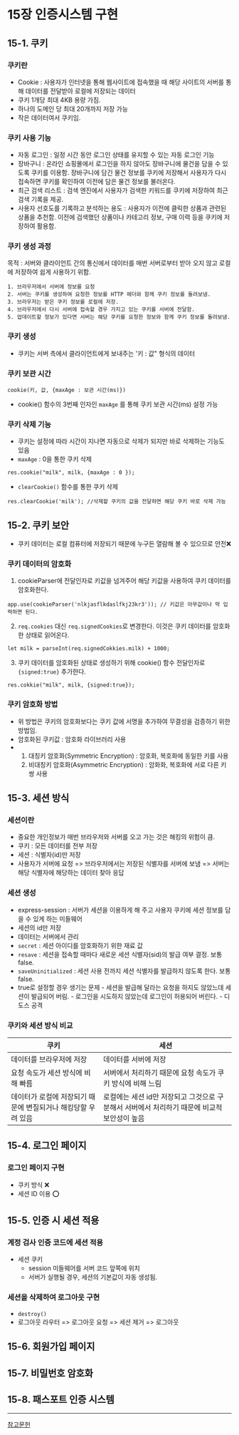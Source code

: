 # 15장 인증시스템 구현
## 15-1. 쿠키
### 쿠키란
- Cookie : 사용자가 인터넷을 통해 웹사이트에 접속했을 때 해당 사이트의 서버를 통해 데이터를 전달받아 로컬에 저장되는 데이터
- 쿠키 1개당 최대 4KB 용량 가짐.
- 하나의 도메인 당 최대 20개까지 저장 가능
- 작은 데이터여서 쿠키임.

### 쿠키 사용 기능
- 자동 로그인 : 일정 시간 동안 로그인 상태를 유지할 수 있는 자동 로그인 기능
- 장바구니 : 온라인 쇼핑몰에서 로그인을 하지 않아도 장바구니에 물건을 담을 수 있도록 쿠키를 이용함. 장바구니에 담긴 물건 정보를 쿠키에 저장해서 사용자가 다시 접속하면 쿠키를 확인하여 이전에 담은 물건 정보를 불러온다.
- 최근 검색 리스트 : 검색 엔진에서 사용자가 검색한 키워드를 쿠키에 저장하여 최근 검색 기록을 제공.
- 사용자 선호도를 기록하고 분석하는 용도 : 사용자가 이전에 클릭한 상품과 관련된 상품을 추천함. 이전에 검색했던 상품이나 카테고리 정보, 구매 이력 등을 쿠키에 저장하여 활용함.

### 쿠키 생성 과정
목적 : 서버와 클라이언트 간의 통신에서 데이터를 매번 서버로부터 받아 오지 않고 로컬에 저장하여 쉽게 사용하기 위함.

    1. 브라우저에서 서버에 정보를 요청
    2. 서버는 쿠키를 생성하여 요청한 정보를 HTTP 헤더와 함께 쿠키 정보를 돌려보냄.
    3. 브라우저는 받은 쿠키 정보를 로컬에 저장.
    4. 브라우저에서 다시 서버에 접속할 경우 가지고 있는 쿠키를 서버에 전달함.
    5. 업데이트할 정보가 있다면 서버는 해당 쿠키를 요청한 정보와 함께 쿠키 정보를 돌려보냄.

### 쿠키 생성
- 쿠키는 서버 측에서 클라이언트에게 보내주는 '키 : 값" 형식의 데이터
### 쿠키 보관 시간 
```
cookie(키, 값, {maxAge : 보관 시간(ms)})
```
- cookie() 함수의 3번째 인자인 `maxAge` 를 통해 쿠키 보관 시간(ms) 설정 가능

### 쿠키 삭제 기능
- 쿠키는 설정에 따라 시간이 지나면 자동으로 삭제가 되지만 바로 삭제하는 기능도 있음
- `maxAge` : 0을 통한 쿠키 삭제
```
res.cookie("milk", milk, {maxAge : 0 });
```

- `clearCookie()` 함수를 통한 쿠키 삭제
```
res.clearCookie('milk'); //삭제할 쿠키의 값을 전달하면 해당 쿠키 바로 삭제 가능
```
## 15-2. 쿠키 보안
- 쿠키 데이터는 로컬 컴퓨터에 저장되기 때문에 누구든 열람해 볼 수 있으므로 안전❌
### 쿠키 데이터의 암호화
1. cookieParser에 전달인자로 키값을 넘겨주어 해당 키값을 사용하여 쿠키 데이터를 암호화한다.
```
app.use(cookieParser('nlkjasflkdaslfkj23kr3')); // 키값은 아무값이나 막 입력하면 된다.
```
2. `req.cookies` 대신 `req.signedCookies`로 변경한다. 이것은 쿠키 데이터를 암호화한 상태로 읽어온다.
```
let milk = parseInt(req.signedCokkies.milk) + 1000;
```
3. 쿠키 데이터를 암호화된 상태로 생성하기 위해 cookie() 함수 전달인자로 `{signed:true}` 추가한다.
```
res.cokkie("milk", milk, {signed:true});
```
### 쿠키 암호화 방법
- 위 방법은 쿠키의 암호화보다는 쿠키 값에 서명을 추가하여 무결성을 검증하기 위한 방법임.
- 암호화된 쿠키값 : 암호화 라이브러리 사용
- 1. 대칭키 암호화(Symmetric Encryption) : 암호화, 복호화에 동일한 키를 사용
  2. 비대칭키 암호화(Asymmetric Encryption) : 암화화, 복호화에 서로 다른 키 쌍 사용

## 15-3. 세션 방식
### 세션이란
- 중요한 개인정보가 매번 브라우저와 서버를 오고 가는 것은 해킹의 위험이 큼.
- 쿠키 : 모든 데이터를 전부 저장
- 세션 : 식별자(id)만 저장
- 사용자가 서버에 요청 => 브라우저에서는 저장된 식별자를 서버에 보냄 => 서버는 해당 식별자에 해당하는 데이터 찾아 응답

### 세션 생성
- express-session : 서버가 세션을 이용하게 해 주고 사용자 쿠키에 세션 정보를 담을 수 있게 하는 미들웨어
- 세션의 id만 저장
- 데이터는 서버에서 관리
- `secret` : 세션 아이디를 암호화하기 위한 재료 값
- `resave` : 세션을 접속할 때마다 새로운 세션 식별자(sid)의 발급 여부 결정. 보통 false.
- `saveUninitialized` : 세션 사용 전까지 세션 식별자를 발급하지 않도록 한다. 보통 false.
- true로 설정할 경우 생기는 문제
      - 세션을 발급해 달라는 요청을 하지도 않았느데 세션이 발급되어 버림.
      - 로그인을 시도하지 않았는데 로그인이 허용되어 버린다.
      - 디도스 공격

### 쿠키와 세션 방식 비교
|쿠키|세션|
|------|---|
|데이터를 브라우저에 저장|데이터를 서버에 저장|
|요청 속도가 세션 방식에 비해 빠름|서버에서 처리하기 때문에 요청 속도가 쿠키 방식에 비해 느림|
|데이터가 로컬에 저장되기 때문에 변질되거나 해킹당할 우려 있음|로컬에는 세션 id만 저장되고 그것으로 구분해서 서버에서 처리하기 때문에 비교적 보안성이 높음|


## 15-4. 로그인 페이지
### 로그인 페이지 구현
- 쿠키 방식 ❌
- 세션 ID 이용 ⭕


## 15-5. 인증 시 세션 적용
### 계정 검사 인증 코드에 세션 적용
- 세션 쿠키
    - session 미들웨어를 서버 코드 앞쪽에 위치
    - 서버가 실행될 경우, 세션의 기본값이 자동 생성됨.

### 세션을 삭제하여 로그아웃 구현
- `destroy()`
- 로그아웃 라우터 => 로그아웃 요청 => 세션 제거 => 로그아웃

## 15-6. 회원가입 페이지

## 15-7. 비밀번호 암호화

## 15-8. 패스포트 인증 시스템

------
<a href="https://forest-eggnog-7b5.notion.site/JihoonKim-7e2af71138d1424bb46ed6c1ef193cdf">참고문헌</a>
